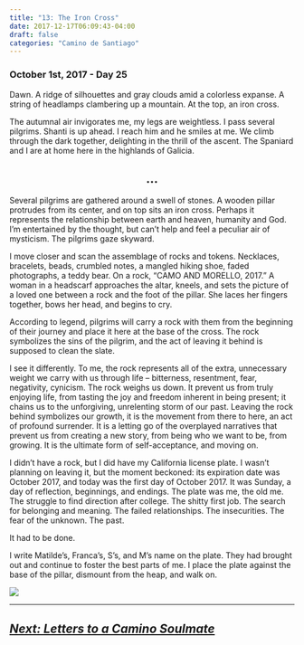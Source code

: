 ```yaml
---
title: "13: The Iron Cross"
date: 2017-12-17T06:09:43-04:00
draft: false
categories: "Camino de Santiago"
---
```


### October 1st, 2017 - Day 25

Dawn. A ridge of silhouettes and gray clouds amid a colorless expanse. A string of headlamps clambering up a mountain. At the top, an iron cross.

The autumnal air invigorates me, my legs are weightless. I pass several pilgrims. Shanti is up ahead. I reach him and he smiles at me. We climb through the dark together, delighting in the thrill of the ascent. The Spaniard and I are at home here in the highlands of Galicia.

## <center>...</center>

Several pilgrims are gathered around a swell of stones. A wooden pillar protrudes from its center, and on top sits an iron cross. Perhaps it represents the relationship between earth and heaven, humanity and God. I’m entertained by the thought, but can’t help and feel a peculiar air of mysticism. The pilgrims gaze skyward.

I move closer and scan the assemblage of rocks and tokens. Necklaces, bracelets, beads, crumbled notes, a mangled hiking shoe, faded photographs, a teddy bear. On a rock, “CAMO AND MORELLO, 2017.” A woman in a headscarf approaches the altar, kneels, and sets the picture of a loved one between a rock and the foot of the pillar. She laces her fingers together, bows her head, and begins to cry.

According to legend, pilgrims will carry a rock with them from the beginning of their journey and place it here at the base of the cross. The rock symbolizes the sins of the pilgrim, and the act of leaving it behind is supposed to clean the slate.

I see it differently. To me, the rock represents all of the extra, unnecessary weight we carry with us through life – bitterness, resentment, fear, negativity, cynicism. The rock weighs us down. It prevent us from truly enjoying life, from tasting the joy and freedom inherent in being present; it chains us to the unforgiving, unrelenting storm of our past. Leaving the rock behind symbolizes our growth, it is the movement from there to here, an act of profound surrender. It is a letting go of the overplayed narratives that prevent us from creating a new story, from being who we want to be, from growing. It is the ultimate form of self-acceptance, and moving on.

I didn’t have a rock, but I did have my California license plate. I wasn’t planning on leaving it, but the moment beckoned: its expiration date was October 2017, and today was the first day of October 2017. It was Sunday, a day of reflection, beginnings, and endings. The plate was me, the old me. The struggle to find direction after college. The shitty first job. The search for belonging and meaning. The failed relationships. The insecurities. The fear of the unknown. The past.

It had to be done.

I write Matilde’s, Franca’s, S’s, and M’s name on the plate. They had brought out and continue to foster the best parts of me. I place the plate against the base of the pillar, dismount from the heap, and walk on.

![](/../images/cross.jpg)

---

## _[Next: Letters to a Camino Soulmate](https://caminodesantiago.netlify.com/posts/letters-soulmate/)_